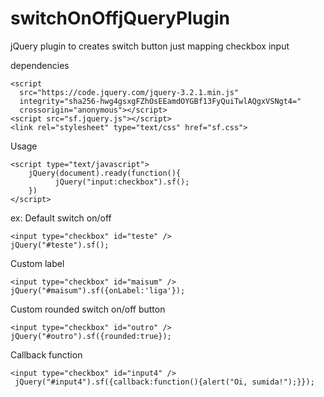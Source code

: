# switchOnOffjQueryPlugin

jQuery plugin to creates switch button just mapping checkbox input

dependencies

```
<script
  src="https://code.jquery.com/jquery-3.2.1.min.js"
  integrity="sha256-hwg4gsxgFZhOsEEamdOYGBf13FyQuiTwlAQgxVSNgt4="
  crossorigin="anonymous"></script>
<script src="sf.jquery.js"></script>
<link rel="stylesheet" type="text/css" href="sf.css">
```

Usage
```
<script type="text/javascript">
	jQuery(document).ready(function(){
          jQuery("input:checkbox").sf();
    })
</script>
```

ex:
Default  switch on/off
```
<input type="checkbox" id="teste" />
jQuery("#teste").sf();
```
Custom label
```
<input type="checkbox" id="maisum" />
jQuery("#maisum").sf({onLabel:'liga'});
```
Custom rounded switch on/off button
```
<input type="checkbox" id="outro" />
jQuery("#outro").sf({rounded:true});
```

Callback function
```
<input type="checkbox" id="input4" />
 jQuery("#input4").sf({callback:function(){alert("Oi, sumida!");}});
```
 